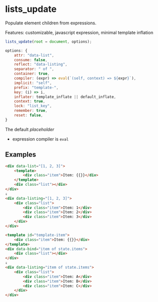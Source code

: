 # lists_update

Populate element children from expressions.

Features: customizable, javascript expression, minimal template inflation 

```js
lists_update(root = document, options);
```

```js
options: {
    attr: "data-list",
    consume: false,
    reflect: "data-listing",
    separator: " of ",
    container: true,
    compiler: (expr) => eval(`(self, context) => ${expr}`),
    implicit: "self",
    prefix: "template-",
    key: (i) => i,
    inflater: template_inflate || default_inflate,
    context: true,
    lock: "list_key",
    remember: true,
    reset: false,
}
```

The default _placeholder_

- expression compiler is `eval`

## Examples

```html
<div data-list="[1, 2, 3]">
    <template>
        <div class="item">Item: {{}}</div>
    </template>
    <div class="list"></div>
</div>
⇓
<div data-listing="[1, 2, 3]">
    <div class="list">
        <div class="item">Item: 1</div>
        <div class="item">Item: 2</div>
        <div class="item">Item: 3</div>
    </div>
</div>
```

```html
<template id="template-item">
    <div class="item">Item: {{}}</div>
</template>
<div data-bind="item of state.items">
    <div class="list"></div>
</div>
⇓
<div data-listing="item of state.items">
    <div class="list">
        <div class="item">Item: A</div>
        <div class="item">Item: B</div>
        <div class="item">Item: C</div>
    </div>
</div>
```
